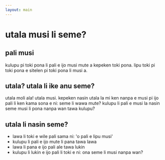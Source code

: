 ```yaml
---
layout: main
---
```


# utala musi li seme?

## pali musi

kulupu pi toki pona li pali e ijo musi mute a kepeken toki pona. lipu toki pi toki pona e sitelen pi toki pona li musi a. 

## utala? utala li ike anu seme?

utala moli ala! utala musi. kepeken nasin utala la mi ken nanpa e musi pi ijo pali li ken kama sona e ni: seme li wawa mute? kulupu li pali e musi la nasin seme musi li pona nanpa wan tawa kulupu?

## utala li nasin seme?

- lawa li toki e wile pali sama ni: 'o pali e lipu musi' 
- kulupu li pali e ijo mute li pana tawa lawa 
- lawa li pana e ijo pali ale tawa lukin
- kulupu li lukin e ijo pali li toki e ni: ona seme li musi nanpa wan?

